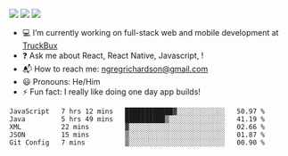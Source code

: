 [![](https://badgen.net/twitter/follow/ngregrichardson?icon=twitter)](https://twitter.com/ngregrichardson)
[![](https://badgen.net/badge/Support%20Me%20On/Ko%2Dfi/blue?icon=kofi)](https://ko-fi.com/ngregrichardson)
[![](https://badgen.net/badge/Support%20Me%20On/Liberapay/yellow)](https://liberapay.com/ngregrichardson)

- :computer: I’m currently working on full-stack web and mobile development at [TruckBux](https://truckbux.com)
- :question: Ask me about React, React Native, Javascript, !
- :mailbox_with_mail: How to reach me: <a href="mailto:ngregrichardson@gmail.com">ngregrichardson@gmail.com</a>
- :smiley: Pronouns: He/Him
- :zap: Fun fact: I really like doing one day app builds!

<!--START_SECTION:waka-->
```text
JavaScript   7 hrs 12 mins   ████████████▓░░░░░░░░░░░░   50.97 % 
Java         5 hrs 49 mins   ██████████▒░░░░░░░░░░░░░░   41.19 % 
XML          22 mins         ▓░░░░░░░░░░░░░░░░░░░░░░░░   02.66 % 
JSON         15 mins         ▒░░░░░░░░░░░░░░░░░░░░░░░░   01.87 % 
Git Config   7 mins          ▒░░░░░░░░░░░░░░░░░░░░░░░░   00.90 % 
```
<!--END_SECTION:waka-->
